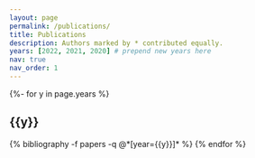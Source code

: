 ```yaml
---
layout: page
permalink: /publications/
title: Publications
description: Authors marked by * contributed equally.
years: [2022, 2021, 2020] # prepend new years here
nav: true
nav_order: 1
---
```

<!-- _pages/publications.md -->
<div class="publications">

{%- for y in page.years %}
  <h2 class="year">{{y}}</h2>
  {% bibliography -f papers -q @*[year={{y}}]* %}
{% endfor %}

</div>
